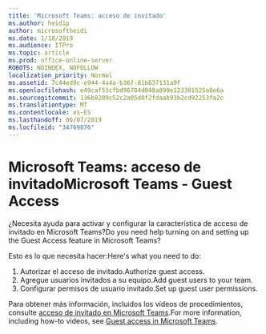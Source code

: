 ```yaml
---
title: 'Microsoft Teams: acceso de invitado'
ms.author: heidip
author: microsoftheidi
ms.date: 1/18/2019
ms.audience: ITPro
ms.topic: article
ms.prod: office-online-server
ROBOTS: NOINDEX, NOFOLLOW
localization_priority: Normal
ms.assetid: 7c44ed9c-e944-4a4a-b36f-81b637131a9f
ms.openlocfilehash: e49caf53cfbd96704d048a899e123301525a8e6a
ms.sourcegitcommit: 136b8209c52c2a05d0f2fdaab93b2cd92253fa2c
ms.translationtype: MT
ms.contentlocale: es-ES
ms.lasthandoff: 06/07/2019
ms.locfileid: "34769876"
---
```

# <a name="microsoft-teams---guest-access"></a><span data-ttu-id="35fa3-102">Microsoft Teams: acceso de invitado</span><span class="sxs-lookup"><span data-stu-id="35fa3-102">Microsoft Teams - Guest Access</span></span>

<span data-ttu-id="35fa3-103">¿Necesita ayuda para activar y configurar la característica de acceso de invitado en Microsoft Teams?</span><span class="sxs-lookup"><span data-stu-id="35fa3-103">Do you need help turning on and setting up the Guest Access feature in Microsoft Teams?</span></span>

<span data-ttu-id="35fa3-104">Esto es lo que necesita hacer:</span><span class="sxs-lookup"><span data-stu-id="35fa3-104">Here's what you need to do:</span></span>

1. <span data-ttu-id="35fa3-105">Autorizar el acceso de invitado.</span><span class="sxs-lookup"><span data-stu-id="35fa3-105">Authorize guest access.</span></span>
1. <span data-ttu-id="35fa3-106">Agregue usuarios invitados a su equipo.</span><span class="sxs-lookup"><span data-stu-id="35fa3-106">Add guest users to your team.</span></span>
1. <span data-ttu-id="35fa3-107">Configurar permisos de usuario invitado.</span><span class="sxs-lookup"><span data-stu-id="35fa3-107">Set up guest user permissions.</span></span>

<span data-ttu-id="35fa3-108">Para obtener más información, incluidos los vídeos de procedimientos, consulte [acceso de invitado en Microsoft Teams](https://docs.microsoft.com/microsoftteams/guest-access).</span><span class="sxs-lookup"><span data-stu-id="35fa3-108">For more information, including how-to videos, see [Guest access in Microsoft Teams](https://docs.microsoft.com/microsoftteams/guest-access).</span></span>

